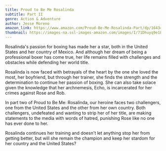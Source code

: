 ```yaml
---
title: Proud to Be Me Rosalinda
subtitle: Part II
genre: Action & Adventure
author: Jesse Moreno
amazon_link: https://www.amazon.com/Proud-Be-Me-Rosalinda-Part/dp/164345532X/ref=tmm_pap_swatch_0?_encoding=UTF8&qid=1643380082&sr=8-1
thumbnail: https://images-na.ssl-images-amazon.com/images/I/71Dhuyq9e1L.jpg
---
```

Rosalinda's passion for boxing has made her a star, both in the United States and her country of Mexico. And although her dream of being a professional boxer has come true, her life remains filled with challenges and obstacles while defending her world title.

Rosalinda is now faced with betrayals of the heart by the one she loved the most, her boyfriend, but through her trainer, she finds the strength and the determination to continue her passion of boxing. She can also take solace given the knowledge that her archnemesis, Echo, is incarcerated for her crimes against Rose and Rob.

In part two of Proud to Be Me: Rosalinda, our heroine faces two challengers, one from the United States and the other from her own country. Both challengers, undefeated and wanting to strip her of her title, are making statements to the media with words of hatred, punishing Rose like no one has ever done to her.

Rosalinda continues her training and doesn't let anything stop her from getting better, but will she remain the champion and keep her stardom for her country and the United States?